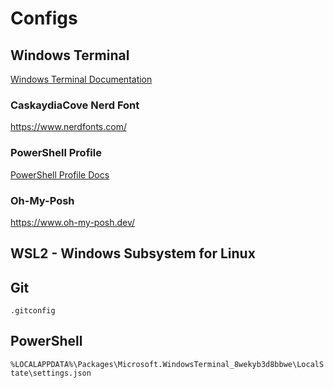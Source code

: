 # Configs

## Windows Terminal

[Windows Terminal Documentation](https://docs.microsoft.com/en-us/windows/terminal/)

### CaskaydiaCove Nerd Font

https://www.nerdfonts.com/

### PowerShell Profile

[PowerShell Profile Docs](https://docs.microsoft.com/en-us/powershell/module/microsoft.powershell.core/about/about_profiles?view=powershell-7.2)

### Oh-My-Posh

https://www.oh-my-posh.dev/

## WSL2 - Windows Subsystem for Linux


## Git

`.gitconfig`

## PowerShell

`%LOCALAPPDATA%\Packages\Microsoft.WindowsTerminal_8wekyb3d8bbwe\LocalState\settings.json`
